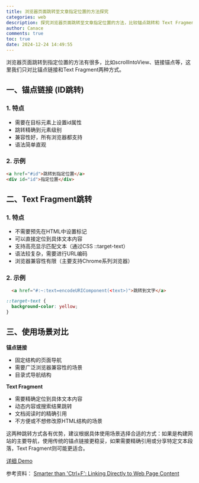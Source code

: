 ```yaml
---
title: 浏览器页面跳转至文章指定位置的方法探究
categories: web
description: 探究浏览器页面跳转至文章指定位置的方法，比较锚点跳转和 Text Fragments 跳转的优缺点，总结两种跳转方式的使用场景
author: Canace
comments: true
toc: true
date: 2024-12-24 14:49:55
---
```

浏览器页面跳转到指定位置的方法有很多，比如scrollIntoView、链接锚点等，这里我们只对比锚点链接和Text Fragment两种方式。

## 一、锚点链接 (ID跳转)

### 1. 特点
- 需要在目标元素上设置id属性
- 跳转精确到元素级别
- 兼容性好，所有浏览器都支持
- 语法简单直观

### 2. 示例
```html
<a href="#id">跳转到指定位置</a>
<div id="id">指定位置</div>
```

## 二、Text Fragment跳转

### 1. 特点
- 不需要预先在HTML中设置标记
- 可以直接定位到具体文本内容
- 支持高亮显示匹配文本（通过CSS ::target-text）
- 语法较复杂，需要进行URL编码
- 浏览器兼容性有限（主要支持Chrome系列浏览器）

### 2. 示例
```html
  <a href="#:~:text=encodeURIComponent(<text>)">跳转到文字</a>
```

```css
::target-text {
  background-color: yellow;
}
```


## 三、使用场景对比

**锚点链接**
- 固定结构的页面导航
- 需要广泛浏览器兼容性的场景
- 目录式导航结构

**Text Fragment**
- 需要精确定位到具体文本内容
- 动态内容或搜索结果跳转
- 文档阅读时的精确引用
- 不方便或不想修改原HTML结构的场景

这两种跳转方式各有优势，建议根据具体使用场景选择合适的方式：如果是构建网站的主要导航，使用传统的锚点链接更稳妥，如果需要精确引用或分享特定文本段落，Text Fragment则可能更适合。

[详细 Demo](https://canace22.github.io/demo/link-to-target/index.html)

参考资料：
[Smarter than 'Ctrl+F': Linking Directly to Web Page Content](https://alfy.blog/2024/10/19/linking-directly-to-web-page-content.html)